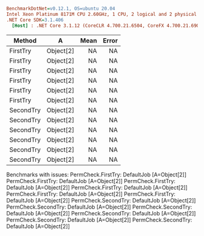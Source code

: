 ``` ini

BenchmarkDotNet=v0.12.1, OS=ubuntu 20.04
Intel Xeon Platinum 8171M CPU 2.60GHz, 1 CPU, 2 logical and 2 physical cores
.NET Core SDK=3.1.406
  [Host] : .NET Core 3.1.12 (CoreCLR 4.700.21.6504, CoreFX 4.700.21.6905), X64 RyuJIT


```
|    Method |         A | Mean | Error |
|---------- |---------- |-----:|------:|
|  FirstTry | Object[2] |   NA |    NA |
|  FirstTry | Object[2] |   NA |    NA |
|  FirstTry | Object[2] |   NA |    NA |
|  FirstTry | Object[2] |   NA |    NA |
|  FirstTry | Object[2] |   NA |    NA |
|  FirstTry | Object[2] |   NA |    NA |
| SecondTry | Object[2] |   NA |    NA |
| SecondTry | Object[2] |   NA |    NA |
| SecondTry | Object[2] |   NA |    NA |
| SecondTry | Object[2] |   NA |    NA |
| SecondTry | Object[2] |   NA |    NA |
| SecondTry | Object[2] |   NA |    NA |

Benchmarks with issues:
  PermCheck.FirstTry: DefaultJob [A=Object[2]]
  PermCheck.FirstTry: DefaultJob [A=Object[2]]
  PermCheck.FirstTry: DefaultJob [A=Object[2]]
  PermCheck.FirstTry: DefaultJob [A=Object[2]]
  PermCheck.FirstTry: DefaultJob [A=Object[2]]
  PermCheck.FirstTry: DefaultJob [A=Object[2]]
  PermCheck.SecondTry: DefaultJob [A=Object[2]]
  PermCheck.SecondTry: DefaultJob [A=Object[2]]
  PermCheck.SecondTry: DefaultJob [A=Object[2]]
  PermCheck.SecondTry: DefaultJob [A=Object[2]]
  PermCheck.SecondTry: DefaultJob [A=Object[2]]
  PermCheck.SecondTry: DefaultJob [A=Object[2]]
